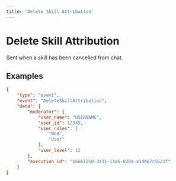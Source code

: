 ```yaml
---
title: 'Delete Skill Attribution'
---
```

# Delete Skill Attribution

Sent when a skill has been cancelled from chat.

## Examples

```json
{
    "type": "event",
    "event": "DeleteSkillAttribution",
    "data": {
        "moderator": {
            "user_name": "USERNAME",
            "user_id": 12345,
            "user_roles": [
                "Mod",
                "User"
            ],
            "user_level": 12
        },
        "execution_id": "b6661250-3a31-11e6-830a-a1d867c5621f"
    }
}

```

